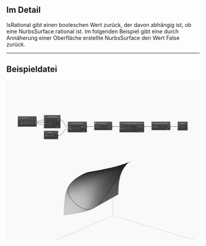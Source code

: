 ## Im Detail
IsRational gibt einen booleschen Wert zurück, der davon abhängig ist, ob eine NurbsSurface rational ist. Im folgenden Beispiel gibt eine durch Annäherung einer Oberfläche erstellte NurbsSurface den Wert False zurück.
___
## Beispieldatei

![IsRational](./Autodesk.DesignScript.Geometry.NurbsSurface.IsRational_img.jpg)

